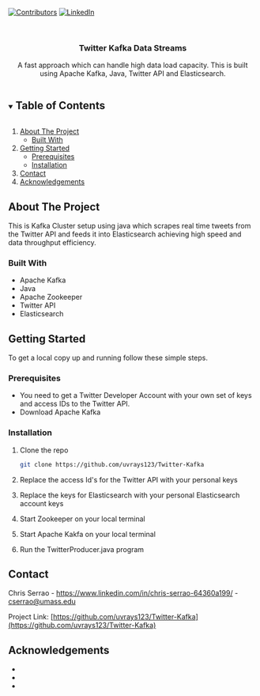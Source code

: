 <!--
***
***
***
*** To avoid retyping too much info. Do a search and replace for the following:
*** github_username, repo_name, twitter_handle, email, project_title, project_description
-->



<!-- PROJECT SHIELDS -->
<!--
*** I'm using markdown "reference style" links for readability.
*** Reference links are enclosed in brackets [ ] instead of parentheses ( ).
*** See the bottom of this document for the declaration of the reference variables
*** for contributors-url, forks-url, etc. This is an optional, concise syntax you may use.
*** https://www.markdownguide.org/basic-syntax/#reference-style-links
-->
[![Contributors][contributors-shield]][contributors-url]
[![LinkedIn][linkedin-shield]][linkedin-url]



<!-- PROJECT LOGO -->
<br />
<p align="center">

  <h3 align="center">Twitter Kafka Data Streams</h3>

  <p align="center">
    A fast approach which can handle high data load capacity. This is built using Apache Kafka, Java, Twitter API and Elasticsearch.
    <br />
  </p>
</p>



<!-- TABLE OF CONTENTS -->
<details open="open">
  <summary><h2 style="display: inline-block">Table of Contents</h2></summary>
  <ol>
    <li>
      <a href="#about-the-project">About The Project</a>
      <ul>
        <li><a href="#built-with">Built With</a></li>
      </ul>
    </li>
    <li>
      <a href="#getting-started">Getting Started</a>
      <ul>
        <li><a href="#prerequisites">Prerequisites</a></li>
        <li><a href="#installation">Installation</a></li>
      </ul>
    </li>
    <li><a href="#contact">Contact</a></li>
    <li><a href="#acknowledgements">Acknowledgements</a></li>
  </ol>
</details>



<!-- ABOUT THE PROJECT -->
## About The Project

This is Kafka Cluster setup using java which scrapes real time tweets from the Twitter API and feeds it into Elasticsearch achieving high speed
and data throughput efficiency.

### Built With

* Apache Kafka
* Java
* Apache Zookeeper
* Twitter API
* Elasticsearch



<!-- GETTING STARTED -->
## Getting Started

To get a local copy up and running follow these simple steps.

### Prerequisites

* You need to get a Twitter Developer Account with your own set of keys and access IDs to the Twitter API. 
* Download Apache Kafka

### Installation

1. Clone the repo
   ```sh
   git clone https://github.com/uvrays123/Twitter-Kafka
   ```
2. Replace the access Id's for the Twitter API with your personal keys

3. Replace the keys for Elasticsearch with your personal Elasticsearch account keys

4. Start Zookeeper on your local terminal

5. Start Apache Kakfa on your local terminal 

6. Run the TwitterProducer.java program 

<!-- CONTACT -->
## Contact

Chris Serrao - https://www.linkedin.com/in/chris-serrao-64360a199/ - cserrao@umass.edu

Project Link: [https://github.com/uvrays123/Twitter-Kafka](https://github.com/uvrays123/Twitter-Kafka)



<!-- ACKNOWLEDGEMENTS -->
## Acknowledgements

* []()
* []()
* []()





<!-- MARKDOWN LINKS & IMAGES -->
<!-- https://www.markdownguide.org/basic-syntax/#reference-style-links -->
[contributors-shield]: https://img.shields.io/github/contributors/github_username/repo.svg?style=for-the-badge
[contributors-url]: https://github.com/uvrays123
[forks-shield]: https://img.shields.io/github/forks/github_username/repo.svg?style=for-the-badge
[forks-url]: https://github.com/github_username/repo_name/network/members
[stars-shield]: https://img.shields.io/github/stars/github_username/repo.svg?style=for-the-badge
[stars-url]: https://github.com/github_username/repo_name/stargazers
[issues-shield]: https://img.shields.io/github/issues/github_username/repo.svg?style=for-the-badge
[issues-url]: https://github.com/github_username/repo_name/issues
[license-shield]: https://img.shields.io/github/license/github_username/repo.svg?style=for-the-badge
[license-url]: https://github.com/github_username/repo_name/blob/master/LICENSE.txt
[linkedin-shield]: https://img.shields.io/badge/-LinkedIn-black.svg?style=for-the-badge&logo=linkedin&colorB=555
[linkedin-url]: https://www.linkedin.com/in/chris-serrao-64360a199/
